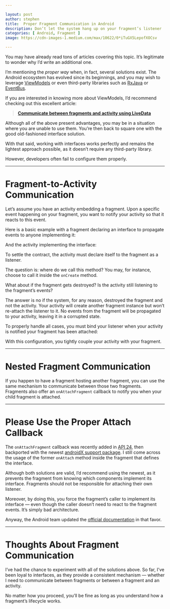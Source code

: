 ```yaml
---

layout: post
author: stephen
title:  Proper Fragment Communication in Android
description: Don’t let the system hang up on your fragment’s listener
categories: [ Android, Fragment ]
image: https://cdn-images-1.medium.com/max/10622/0*iTuGX5LepofXOCsv

---
```


You may have already read tons of articles covering this topic. It’s legitimate to wonder why I’d write an additional one.

I’m mentioning the *proper way* when, in fact, several solutions exist. The Android ecosystem has evolved since its beginnings, and you may wish to leverage [ViewModels](https://developer.android.com/topic/libraries/architecture/viewmodel?gclid=CjwKCAjwv4_1BRAhEiwAtMDLsgUPYGAEh1HAFlebOllUHvz0dEjmr2WnQlCQi4uA1r4FY5vx5vjtqBoCKSYQAvD_BwE&gclsrc=aw.ds) or even third-party libraries such as [RxJava](https://github.com/ReactiveX/RxJava) or [EventBus](https://github.com/greenrobot/EventBus).

If you are interested in knowing more about ViewModels, I’d recommend checking out this excellent article:

> [**Communicate between fragments and activity using LiveData**](https://android.jlelse.eu/communicate-between-fragments-and-activity-using-livedata-631526d6357a)
>
> <small></small>

Although all of the above present advantages, you may be in a situation where you are unable to use them. You’re then back to square one with the good old-fashioned interface solution.

With that said, working with interfaces works perfectly and remains the lightest approach possible, as it doesn’t require any third-party library.

However, developers often fail to configure them properly.

---

# Fragment-to-Activity Communication

Let’s assume you have an activity embedding a fragment. Upon a specific event happening on your fragment, you want to notify your activity so that it reacts to this event.

Here is a basic example with a fragment declaring an interface to propagate events to anyone implementing it:

<script src="https://gist.github.com/svinouze/1a8abeb67937a197fdbd09075c2efdbd.js" charset="utf-8"></script>

And the activity implementing the interface:

<script src="https://gist.github.com/svinouze/b5ffb47d4c8d1a8aebbe4a6768083e21.js" charset="utf-8"></script>

To settle the contract, the activity must declare itself to the fragment as a listener.

The question is: where do we call this method? You may, for instance, choose to call it inside the `onCreate` method.

What about if the fragment gets destroyed? Is the activity still listening to the fragment’s events?

The answer is no if the system, for any reason, destroyed the fragment and not the activity. Your activity will create another fragment instance but won’t re-attach the listener to it. No events from the fragment will be propagated to your activity, leaving it in a corrupted state.

To properly handle all cases, you must bind your listener when your activity is notified your fragment has been attached:

<script src="https://gist.github.com/svinouze/4b9101988107e048325d3f037133ece3.js" charset="utf-8"></script>

With this configuration, you tightly couple your activity with your fragment.

---

# Nested Fragment Communication

If you happen to have a fragment hosting another fragment, you can use the same mechanism to communicate between those two fragments. Fragments also offer an `onAttachFragment` callback to notify you when your child fragment is attached.

---

# Please Use the Proper Attach Callback

The `onAttachFragment` callback was recently added in [API 24](<https://developer.android.com/reference/android/app/Fragment#onAttachFragment(android.app.Fragment)>), then backported with the newest [androidX support package](<https://androidx.de/androidx/fragment/app/Fragment.html#onAttachFragment(androidx.fragment.app.Fragment)>). I still come across the usage of the former `onAttach` method inside the fragment that defines the interface.

<script src="https://gist.github.com/svinouze/4b9101988107e048325d3f037133ece3.js" charset="utf-8"></script>

Although both solutions are valid, I’d recommend using the newest, as it prevents the fragment from knowing which components implement its interface. Fragments should not be responsible for attaching their own listener.

Moreover, by doing this, you force the fragment’s caller to implement its interface — even though the caller doesn’t need to react to the fragment events. It’s simply bad architecture.

Anyway, the Android team updated the [official documentation](https://developer.android.com/training/basics/fragments/communicating) in that favor.

---

# Thoughts About Fragment Communication

I’ve had the chance to experiment with all of the solutions above. So far, I’ve been loyal to interfaces, as they provide a consistent mechanism — whether I need to communicate between fragments or between a fragment and an activity.

No matter how you proceed, you’ll be fine as long as you understand how a fragment’s lifecycle works.
